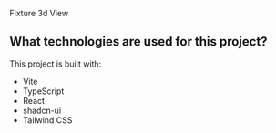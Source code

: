 Fixture 3d View


## What technologies are used for this project?

This project is built with:

- Vite
- TypeScript
- React
- shadcn-ui
- Tailwind CSS
